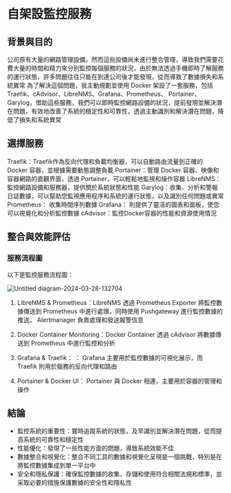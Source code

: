 # 自架設監控服務

## 背景與目的
  公司原有大量的網路管理設備，然而這些設備尚未進行整合管理，導致我們需要花費大量的時間和精力來分別監控每個服務的狀況，由於無法透過手機即時了解服務的運行狀態，許多問題往往只能在到達公司後才能發現，從而導致了數據損失和系統異常
  為了解決這個問題，我主動規劃並使用 Docker 架設了一套服務，包括 Traefik、cAdvisor、LibreNMS、Grafana、Prometheus、 Portainer、 Garylog，借助這些服務，我們可以即時監控網路設備的狀況，提前發現並解決潛在問題，有效地改善了系統的穩定性和可靠性，透過主動識別和解決潛在問題，降低了損失和系統異常

## 選擇服務
Traefik：Traefik作為反向代理和負載均衡器，可以自動路由流量到正確的 Docker 容器，並根據需要動態調整負載
Portainer：管理 Docker 容器、映像和容器網路的直觀界面，透過 Portainer，可以輕鬆地監視和操作容器
LibreNMS：監控網路設備和服務器，提供關於系統狀態和性能
Garylog：收集、分析和警報日誌數據，可以幫助您監視應用程序和系統的運行狀態，以及識別任何問題或異常
Prometheus： 收集時間序列數據
Grafana： 則提供了靈活的圖表和面板，使您可以視覺化和分析監控數據
cAdvisor：監控Docker容器的性能和資源使用情況


## 整合與效能評估
### 服務流程圖

以下是監控服務流程圖：

![Untitled diagram-2024-03-28-132704](https://github.com/linda-owo-github/monitor/assets/66786888/7923608a-4b5d-422a-a012-b1f325786c02)

1. LibreNMS & Prometheus：LibreNMS 透過 Prometheus Exporter 將監控數據傳送到 Prometheus 中進行處理，同時使用 Pushgateway 進行監控數據的推送。 Alertmanager 負責處理和發送報警信息

2. Docker Container Monitoring：Docker Container 透過 cAdvisor 將數據傳送到 Prometheus 中進行監控和分析

3. Grafana & Traefik： ： Grafana 主要用於監控數據的可視化展示，而 Traefik 則用於服務的反向代理和路由

4. Portainer & Docker UI： Portainer 與 Docker 相連，主要用於容器的管理和操作

## 結論
* 監控系統的重要性：實時追蹤系統的狀態，及早識別並解決潛在問題，從而提高系統的可靠性和穩定性
* 性能優化：發現了一些性能方面的問題，導致系統效能不佳
* 數據整合和視覺化：整合不同工具的數據和視覺化呈現是一個挑戰，特別是在將監控數據集成到單一平台中
* 安全和隱私保護：確保監控數據的收集、存儲和使用符合相關法規和標準，並采取必要的措施保護數據的安全性和隱私性











